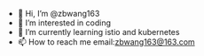 - 👋 Hi, I’m @zbwang163
- 👀 I’m interested in coding
- 🌱 I’m currently learning istio and kubernetes
- 📫 How to reach me email:zbwang163@163.com

<!---
zbwang163/zbwang163 is a ✨ special ✨ repository because its `README.md` (this file) appears on your GitHub profile.
You can click the Preview link to take a look at your changes.
--->
